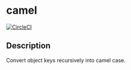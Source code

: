 # camel

[![CircleCI](https://circleci.com/gh/nabetama/ts-camelize/tree/master.svg?style=svg)](https://circleci.com/gh/nabetama/ts-camelize/tree/master)

## Description

Convert object keys recursively into camel case.
